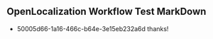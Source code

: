 ## OpenLocalization Workflow Test MarkDown
* 50005d66-1a16-466c-b64e-3e15eb232a6d thanks!

<!--HONumber=Jul16_HO4-->


